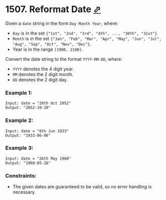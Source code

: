 # 1507. Reformat Date [⬀](https://leetcode.com/problems/reformat-date/)

Given a `date` string in the form `Day Month Year`, where:

- `Day` is in the set `{"1st", "2nd", "3rd", "4th", ..., "30th", "31st"}`.
- `Month` is in the set `{"Jan", "Feb", "Mar", "Apr", "May", "Jun", "Jul", "Aug", "Sep", "Oct", "Nov", "Dec"}`.
- Year is in the range `[1900, 2100]`.

Convert the date string to the format `YYYY-MM-DD`, where:

- `YYYY` denotes the 4 digit year.
- `MM` denotes the 2 digit month.
- `DD` denotes the 2 digit day.
 
### Example 1:
```
Input: date = "20th Oct 2052"
Output: "2052-10-20"
```

### Example 2:
```
Input: date = "6th Jun 1933"
Output: "1933-06-06"
```

### Example 3:
```
Input: date = "26th May 1960"
Output: "1960-05-26"
``` 

### Constraints:

- The given dates are guaranteed to be valid, so no error handling is necessary.